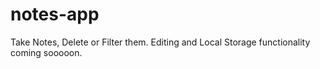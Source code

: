 # notes-app
Take Notes, Delete or Filter them. Editing and Local Storage functionality coming sooooon.
